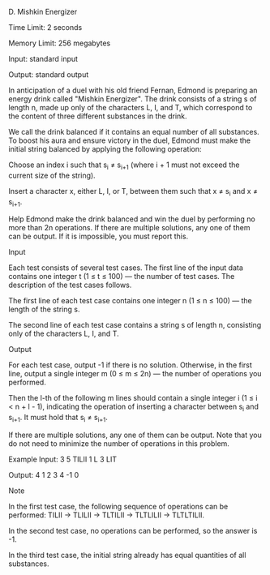 D. Mishkin Energizer

Time Limit: 2 seconds

Memory Limit: 256 megabytes

Input: standard input

Output: standard output

In anticipation of a duel with his old friend Fernan, Edmond is preparing an energy drink called "Mishkin Energizer". The drink consists of a string s of length n, made up only of the characters L, I, and T, which correspond to the content of three different substances in the drink.

We call the drink balanced if it contains an equal number of all substances. To boost his aura and ensure victory in the duel, Edmond must make the initial string balanced by applying the following operation:

Choose an index i such that s<sub>i</sub> ≠ s<sub>i+1</sub> (where i + 1 must not exceed the current size of the string).

Insert a character x, either L, I, or T, between them such that x ≠ s<sub>i</sub> and x ≠ s<sub>i+1</sub>.

Help Edmond make the drink balanced and win the duel by performing no more than 2n operations. If there are multiple solutions, any one of them can be output. If it is impossible, you must report this.

Input

Each test consists of several test cases. The first line of the input data contains one integer t (1 ≤ t ≤ 100) — the number of test cases. The description of the test cases follows.

The first line of each test case contains one integer n (1 ≤ n ≤ 100) — the length of the string s.

The second line of each test case contains a string s of length n, consisting only of the characters L, I, and T.

Output

For each test case, output -1 if there is no solution. Otherwise, in the first line, output a single integer m (0 ≤ m ≤ 2n) — the number of operations you performed.

Then the l-th of the following m lines should contain a single integer i (1 ≤ i < n + l - 1), indicating the operation of inserting a character between s<sub>i</sub> and s<sub>i+1</sub>. It must hold that s<sub>i</sub> ≠ s<sub>i+1</sub>.

If there are multiple solutions, any one of them can be output. Note that you do not need to minimize the number of operations in this problem.

Example
Input:
3
5
TILII
1
L
3
LIT

Output:
4
1
2
3
4
-1
0

Note

In the first test case, the following sequence of operations can be performed: TILII → TLILII → TLTILII → TLTLILII → TLTLTILII.

In the second test case, no operations can be performed, so the answer is -1.

In the third test case, the initial string already has equal quantities of all substances.
